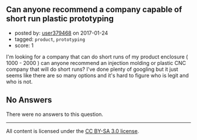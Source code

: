 ## Can anyone recommend a company capable of short run plastic prototyping

- posted by: [user379468](https://stackexchange.com/users/159826/user379468) on 2017-01-24
- tagged: `product`, `prototyping`
- score: 1

<p>I'm looking for a company that can do short runs of my product enclosure ( 1000 - 2000 ) can anyone recommend an injection molding or plastic CNC company that will do short runs? I've done plenty of googling but it just seems like there are so many options and it's hard to figure who is legit and who is not.</p>


## No Answers

There were no answers to this question.


---

All content is licensed under the [CC BY-SA 3.0 license](https://creativecommons.org/licenses/by-sa/3.0/).
